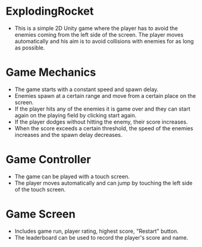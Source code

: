 # ExplodingRocket
- This is a simple 2D Unity game where the player has to avoid the enemies coming from the left side of the screen. The player moves automatically and his aim is to avoid collisions with enemies for as long as possible.

# Game Mechanics
- The game starts with a constant speed and spawn delay.
- Enemies spawn at a certain range and move from a certain place on the screen.
- If the player hits any of the enemies it is game over and they can start again on the playing field by clicking start again.
- If the player dodges without hitting the enemy, their score increases.
- When the score exceeds a certain threshold, the speed of the enemies increases and the spawn delay decreases.

# Game Controller
- The game can be played with a touch screen.
- The player moves automatically and can jump by touching the left side of the touch screen.

# Game Screen
- Includes game run, player rating, highest score, "Restart" button.
- The leaderboard can be used to record the player's score and name.
